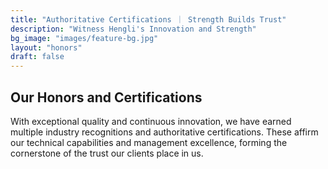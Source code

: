 ```yaml
---
title: "Authoritative Certifications ｜ Strength Builds Trust"
description: "Witness Hengli's Innovation and Strength"
bg_image: "images/feature-bg.jpg"
layout: "honors"
draft: false
---
```


## Our Honors and Certifications

With exceptional quality and continuous innovation, we have earned multiple industry recognitions and authoritative certifications. These affirm our technical capabilities and management excellence, forming the cornerstone of the trust our clients place in us.

